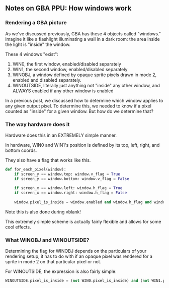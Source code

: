 ## Notes on GBA PPU: How windows work

### Rendering a GBA picture
As we've discussed previously, GBA has these 4 objects called "windows." Imagine it like a flashlight illuminating a wall in a dark room: the area inside the light is "inside" the window.

These 4 windows "exist":

1) WIN0, the first window, enabled/disabled separately
2) WIN1, the second window, enabled/disabled separately
3) WINOBJ, a window defined by opaque sprite pixels drawn in mode 2, enabled and disabled separately.
4) WINOUTSIDE, literally just anything not "inside" any other window, and ALWAYS enabled if any other window is enabled

In a previous post, we discussed how to determine which window applies to any given output pixel. To determine this, we needed to know if a pixel counted as "inside" for a given window. But how do we determine that?

### The way hardware does it
Hardware does this in an EXTREMELY simple manner.

In hardware, WIN0 and WIN1's position is defined by its top, left, right, and bottom coords.

They also have a flag that works like this.

```python
def for_each_pixel(window):
    if screen_y == window.top: window.v_flag = True
    if screen_y == window.bottom: window.v_flag = False
    
    if screen_x == window.left: window.h_flag = True
    if screen_x == window.right: window.h_flag = False
    
    window.pixel_is_inside = window.enabled and window.h_flag and window.v_flag
```

Note this is also done during vblank!

This extremely simple scheme is actually fairly flexible and allows for some cool effects.

### What WINOBJ and WINOUTSIDE?
Determining the flag for WINOBJ depends on the particulars of your rendering setup; it has to do with if an opaque pixel was rendered for a sprite in mode 2 on that particular pixel or not.

For WINOUTSIDE, the expression is also fairly simple:

```python
WINOUTSIDE.pixel_is_inside = (not WIN0.pixel_is_inside) and (not WIN1.pixel_is_inside) and (not WINOBJ.pixel_is_inside)
```

